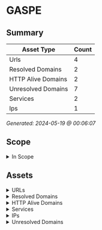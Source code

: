 # GASPE

## Summary

| Asset Type | Count |
|------------|-------|
|Urls|4|
|Resolved Domains|2|
|HTTP Alive Domains|2|
|Unresolved Domains|7|
|Services|2|
|Ips|1|

*Generated: 2024-05-19 @ 00:06:07*

## Scope

<details>
  <summary>In Scope</summary>

- *.gaspe.qc.ca
- gaspe.qc.ca

</details>

## Assets

<details>
  <summary>URLs</summary>

| URL | StatusCode | Title | Location | Techs |
|-----|------------|-------|----------|-------|
| http://tourisme.ville.gaspe.qc.ca:80 | N/A | N/A | N/A | apache_http_server |
| http://ville.gaspe.qc.ca:80 | N/A | N/A | N/A | apache_http_server |
| https://tourisme.ville.gaspe.qc.ca:443 | N/A | N/A | N/A | ['elementor:3.19.2', 'apache_http_server', 'mysql', 'php', 'wordpress:6.4.4'] |
| https://ville.gaspe.qc.ca:443 | N/A | N/A | N/A | ['google_tag_manager', 'apache_http_server', 'joomla', 'php'] |

</details>

<details>
  <summary>Resolved Domains</summary>

| Domain | Resolved | Alive | Last HTTP Test | IPs | Found Date |
|--------|----------|-------|----------------|-----|------------|
| tourisme.ville.gaspe.qc.ca | true | true | 20240517 | 72.10.175.227 | 20240516 | 
| ville.gaspe.qc.ca | true | true | 20240517 | 72.10.175.227 | 20240516 | 

</details>

<details>
  <summary>HTTP Alive Domains</summary>

| Domain | HTTP Ports | HTTPS Ports | IPs | Found Date |
|--------|----------|-------|-----|------------|
| tourisme.ville.gaspe.qc.ca | [] | 443 | 72.10.175.227 | 20240516 | 
| ville.gaspe.qc.ca | [] | 443 | 72.10.175.227 | 20240516 | 

</details>

<details>
  <summary>Services</summary>

| IP | Port | Hostname | Service |
|-----|------------|-------|------|
| 72.10.175.227 | 443 | ['tourisme.ville.gaspe.qc.ca', 'ville.gaspe.qc.ca'] | https |
| 72.10.175.227 | 80 | ['tourisme.ville.gaspe.qc.ca', 'ville.gaspe.qc.ca'] | http |

</details>

<details>
  <summary>IPs</summary>

| IP | Domains |
|-----|------------|
| 72.10.175.227 | ['tourisme.ville.gaspe.qc.ca', 'ville.gaspe.qc.ca']|

</details>

<details>
  <summary>Unresolved Domains</summary>

| Domain | Last Resolve Scan | Found Date |
|--------|-------------------|------------|
| gaspe.qc.ca | 20240516 | 20240516 | 
| intranet.ville.gaspe.qc.ca | 20240516 | 20240516 | 
| w.ville.gaspe.qc.ca | 20240516 | 20240516 | 
| www.gaspe.qc.ca | 20240516 | 20240516 | 
| www.intranet.ville.gaspe.qc.ca | 20240516 | 20240516 | 
| www.tourisme.ville.gaspe.qc.ca | 20240516 | 20240516 | 
| www.ville.gaspe.qc.ca | 20240516 | 20240516 | 

</details>